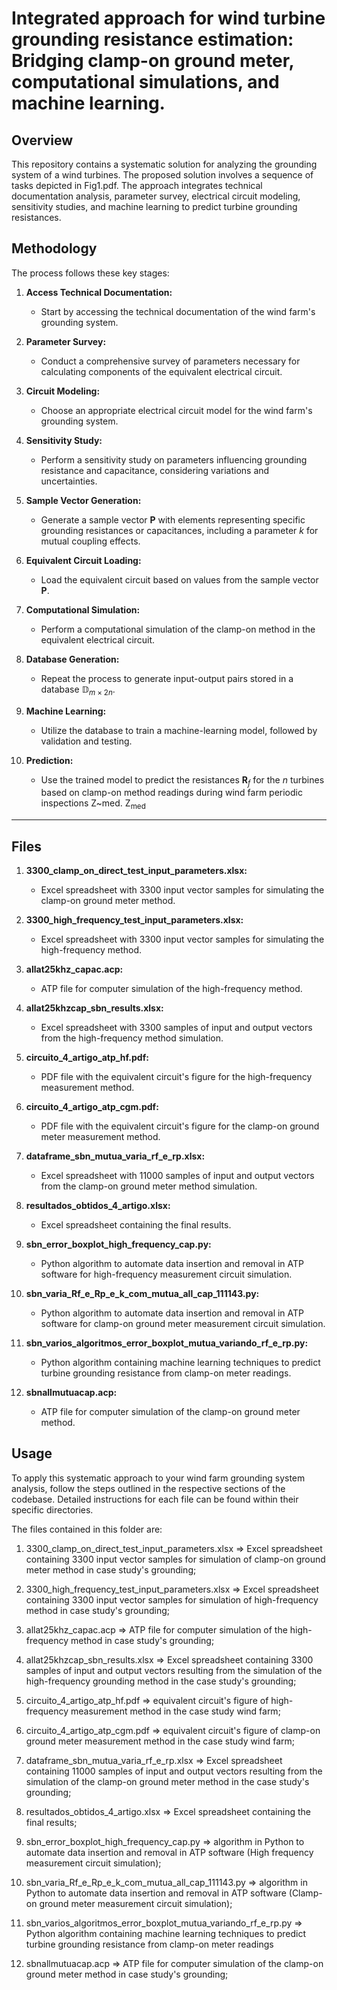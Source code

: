 # Integrated approach for wind turbine grounding resistance estimation: Bridging clamp-on ground meter, computational simulations, and machine learning.

## Overview
This repository contains a systematic solution for analyzing the grounding system of a wind turbines. The proposed solution involves a sequence of tasks depicted in Fig1.pdf. The approach integrates technical documentation analysis, parameter survey, electrical circuit modeling, sensitivity studies, and machine learning to predict turbine grounding resistances.

## Methodology

The process follows these key stages:

1. **Access Technical Documentation:**
   - Start by accessing the technical documentation of the wind farm's grounding system.

2. **Parameter Survey:**
   - Conduct a comprehensive survey of parameters necessary for calculating components of the equivalent electrical circuit.

3. **Circuit Modeling:**
   - Choose an appropriate electrical circuit model for the wind farm's grounding system.

4. **Sensitivity Study:**
   - Perform a sensitivity study on parameters influencing grounding resistance and capacitance, considering variations and uncertainties.

5. **Sample Vector Generation:**
   - Generate a sample vector $\textbf{P}$ with elements representing specific grounding resistances or capacitances, including a parameter $k$ for mutual coupling effects.

6. **Equivalent Circuit Loading:**
   - Load the equivalent circuit based on values from the sample vector $\textbf{P}$.

7. **Computational Simulation:**
   - Perform a computational simulation of the clamp-on method in the equivalent electrical circuit.

8. **Database Generation:**
   - Repeat the process to generate input-output pairs stored in a database $\mathbb{D}_{m\times2n}$.

9. **Machine Learning:**
   - Utilize the database to train a machine-learning model, followed by validation and testing.

10. **Prediction:**
    - Use the trained model to predict the resistances $\textbf{R}_f$ for the $n$ turbines based on clamp-on method readings during wind farm periodic inspections Z~med. Z<sub>med

________________________________________________________________________________________________________________________

## Files

1. **3300_clamp_on_direct_test_input_parameters.xlsx:**
   - Excel spreadsheet with 3300 input vector samples for simulating the clamp-on ground meter method.

2. **3300_high_frequency_test_input_parameters.xlsx:**
   - Excel spreadsheet with 3300 input vector samples for simulating the high-frequency method.

3. **allat25khz_capac.acp:**
   - ATP file for computer simulation of the high-frequency method.

4. **allat25khzcap_sbn_results.xlsx:**
   - Excel spreadsheet with 3300 samples of input and output vectors from the high-frequency method simulation.

5. **circuito_4_artigo_atp_hf.pdf:**
   - PDF file with the equivalent circuit's figure for the high-frequency measurement method.

6. **circuito_4_artigo_atp_cgm.pdf:**
   - PDF file with the equivalent circuit's figure for the clamp-on ground meter measurement method.

7. **dataframe_sbn_mutua_varia_rf_e_rp.xlsx:**
   - Excel spreadsheet with 11000 samples of input and output vectors from the clamp-on ground meter method simulation.

8. **resultados_obtidos_4_artigo.xlsx:**
   - Excel spreadsheet containing the final results.

9. **sbn_error_boxplot_high_frequency_cap.py:**
   - Python algorithm to automate data insertion and removal in ATP software for high-frequency measurement circuit simulation.

10. **sbn_varia_Rf_e_Rp_e_k_com_mutua_all_cap_111143.py:**
    - Python algorithm to automate data insertion and removal in ATP software for clamp-on ground meter measurement circuit simulation.

11. **sbn_varios_algoritmos_error_boxplot_mutua_variando_rf_e_rp.py:**
    - Python algorithm containing machine learning techniques to predict turbine grounding resistance from clamp-on meter readings.

12. **sbnallmutuacap.acp:**
    - ATP file for computer simulation of the clamp-on ground meter method.

## Usage

To apply this systematic approach to your wind farm grounding system analysis, follow the steps outlined in the respective sections of the codebase. Detailed instructions for each file can be found within their specific directories.




The files contained in this folder are:

1) 3300_clamp_on_direct_test_input_parameters.xlsx => Excel spreadsheet containing 3300 input vector samples for simulation of clamp-on ground meter method in case study's grounding;

2) 3300_high_frequency_test_input_parameters.xlsx   => Excel spreadsheet containing 3300 input vector samples for simulation of high-frequency method in case study's grounding;

3) allat25khz_capac.acp => ATP file for computer simulation of the high-frequency method in case study's grounding;

4) allat25khzcap_sbn_results.xlsx  => Excel spreadsheet containing 3300 samples of input and output vectors resulting from the simulation of the high-frequency grounding method in the case study's grounding;

6) circuito_4_artigo_atp_hf.pdf => equivalent circuit's figure of high-frequency measurement method in the case study wind farm;

7) circuito_4_artigo_atp_cgm.pdf => equivalent circuit's figure of clamp-on ground meter measurement method in the case study wind farm;

8) dataframe_sbn_mutua_varia_rf_e_rp.xlsx => Excel spreadsheet containing 11000 samples of input and output vectors resulting from the simulation of the clamp-on ground meter method in the case study's grounding;

9) resultados_obtidos_4_artigo.xlsx => Excel spreadsheet containing the final results;

10) sbn_error_boxplot_high_frequency_cap.py => algorithm in Python to automate data insertion and removal in ATP software (High frequency measurement circuit simulation);

11) sbn_varia_Rf_e_Rp_e_k_com_mutua_all_cap_111143.py => algorithm in Python to automate data insertion and removal in ATP software (Clamp-on ground meter measurement circuit simulation);

12) sbn_varios_algoritmos_error_boxplot_mutua_variando_rf_e_rp.py => Python algorithm containing machine learning techniques to predict turbine grounding resistance from clamp-on meter readings

13) sbnallmutuacap.acp => ATP file for computer simulation of the clamp-on ground meter method in case study's grounding;

